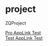 # project
ZQProject

[Pro AppLink Test](https://zqapi.zhunqikj.cn/app)  
[Test AppLink Test](https://zqapi-test.zhunqikj.cn/app)
